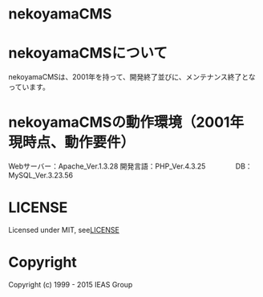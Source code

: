 nekoyamaCMS
========

nekoyamaCMSについて
========
nekoyamaCMSは、2001年を持って、開発終了並びに、メンテナンス終了となっています。

nekoyamaCMSの動作環境（2001年　現時点、動作要件）
========
Webサーバー：Apache_Ver.1.3.28
開発言語：PHP_Ver.4.3.25　　　　
DB：MySQL_Ver.3.23.56

LICENSE
========
Licensed under MIT, see[LICENSE](https://github.com/win-k/nekoyamaCMS/LICENSE)

Copyright
========
Copyright (c) 1999 - 2015 IEAS Group